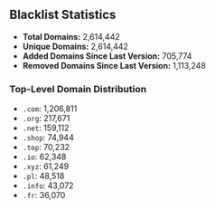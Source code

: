## Blacklist Statistics

- **Total Domains:** 2,614,442
- **Unique Domains:** 2,614,442
- **Added Domains Since Last Version:** 705,774
- **Removed Domains Since Last Version:** 1,113,248

### Top-Level Domain Distribution

-  `.com`: 1,206,811
-  `.org`: 217,671
-  `.net`: 159,112
-  `.shop`: 74,944
-  `.top`: 70,232
-  `.io`: 62,348
-  `.xyz`: 61,249
-  `.pl`: 48,518
-  `.info`: 43,072
-  `.fr`: 36,070
